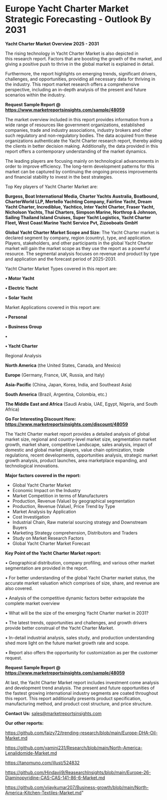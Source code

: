 # Europe Yacht Charter Market Strategic Forecasting - Outlook By 2031

<Strong> Yacht Charter Market Overview 2025 - 2031</strong>

The rising technology in Yacht Charter Market is also depicted in this research report. Factors that are boosting the growth of the market, and giving a positive push to thrive in the global market is explained in detail.

Furthermore, the report highlights on emerging trends, significant drivers, challenges, and opportunities, providing all necessary data for thriving in the industry. This report market research offers a comprehensive perspective, including an in-depth analysis of the present and future scenarios within the industry.

<strong>Request Sample Report @ <a href=https://www.marketreportsinsights.com/sample/48059>https://www.marketreportsinsights.com/sample/48059</a></strong>

The market overview included in this report provides information from a wide range of resources like government organizations, established companies, trade and industry associations, industry brokers and other such regulatory and non-regulatory bodies. The data acquired from these organizations authenticate the Yacht Charter research report, thereby aiding the clients in better decision making. Additionally, the data provided in this report offers a contemporary understanding of the market dynamics.

The leading players are focusing mainly on technological advancements in order to improve efficiency. The long-term development patterns for this market can be captured by continuing the ongoing process improvements and financial stability to invest in the best strategies.

Top Key players of Yacht Charter Market are:

<strong>Burgess, Boat International Media, Charter Yachts Australia, Boatbound, CharterWorld LLP, Mertello Yachting Company, Fairline Yacht, Dream Yacht Charter, Incrediblue, Yachtico, Inter Yacht Charter, Fraser Yacht, Nicholson Yachts, Thai Charters, Simpson Marine, Northrop & Johnson, Sailing Thailand Island Cruises, Super Yacht Logistics, Yacht Charter Fleet, West Coast Marine Yacht Service Pvt, Zizooboats GmbH</strong>

<strong><b>Global Yacht Charter Market Scope and Size:</b></strong>
The Yacht Charter market is declared segment by company, region (country), type, and application. Players, stakeholders, and other participants in the global Yacht Charter market will gain the market scope as they use the report as a powerful resource. The segmental analysis focuses on revenue and product by type and application and the forecast period of 2025-2031.

Yacht Charter Market Types covered in this report are:

<strong>•  Motor Yacht

•  Electric Yacht

•  Solar Yacht</strong>

Market Applications covered in this report are:

<strong>•  Personal

•  Business Group

•  

•  Yacht Charter</strong> 

Regional Analysis

<strong>North America</strong> (the United States, Canada, and Mexico)

<strong>Europe</strong> (Germany, France, UK, Russia, and Italy)

<strong>Asia-Pacific</strong> (China, Japan, Korea, India, and Southeast Asia)

<strong>South America</strong> (Brazil, Argentina, Colombia, etc.)

<strong>The Middle East and Africa</strong> (Saudi Arabia, UAE, Egypt, Nigeria, and South Africa)

<strong>Go For Interesting Discount Here: <a href=https://www.marketreportsinsights.com/discount/48059>https://www.marketreportsinsights.com/discount/48059</a></strong>

The Yacht Charter market report provides a detailed analysis of global market size, regional and country-level market size, segmentation market growth, market share, competitive Landscape, sales analysis, impact of domestic and global market players, value chain optimization, trade regulations, recent developments, opportunities analysis, strategic market growth analysis, product launches, area marketplace expanding, and technological innovations.

<strong><b>Major factors covered in the report:</b></strong>
<ul>
  <li>Global Yacht Charter Market </li>
  <li>Economic Impact on the Industry</li>
  <li>Market Competition in terms of Manufacturers</li>
  <li>Production, Revenue (Value) by geographical segmentation</li>
  <li>Production, Revenue (Value), Price Trend by Type</li>
  <li>Market Analysis by Application</li>
  <li>Cost Investigation</li>
  <li>Industrial Chain, Raw material sourcing strategy and Downstream Buyers</li>
  <li>Marketing Strategy comprehension, Distributors and Traders</li>
  <li>Study on Market Research Factors</li>
  <li>Global Yacht Charter Market Forecast</li>
</ul>

<strong><b>Key Point of the Yacht Charter Market report:</b></strong>

• Geographical distribution, company profiling, and various other market segmentation are provided in the report.

• For better understanding of the global Yacht Charter market status, the accurate market valuation which comprises of size, share, and revenue are also covered.

• Analysis of the competitive dynamic factors better extrapolate the complete market overview

• What will be the size of the emerging Yacht Charter market in 2031?

• The latest trends, opportunities and challenges, and growth drivers provide better construal of the Yacht Charter Market.

• In-detail industrial analysis, sales study, and production understanding shed more light on the future market growth rate and scope.

• Report also offers the opportunity for customization as per the customer request.

<strong>Request Sample Report @ <a href=https://www.marketreportsinsights.com/sample/48059>https://www.marketreportsinsights.com/sample/48059</a></strong>

At last, the Yacht Charter Market report includes investment come analysis and development trend analysis. The present and future opportunities of the fastest growing international industry segments are coated throughout this report. This report additionally presents product specification, manufacturing method, and product cost structure, and price structure.

<strong>Contact Us:</strong>
sales@marketreportsinsights.com

<strong>Our other reports:</strong>

<a href=https://github.com/faizy72/trending-research/blob/main/Europe-DHA-Oil-Market.md>https://github.com/faizy72/trending-research/blob/main/Europe-DHA-Oil-Market.md</a>

<a href=https://github.com/yamini231/Research/blob/main/North-America-Lenalidomide-Market.md>https://github.com/yamini231/Research/blob/main/North-America-Lenalidomide-Market.md</a>

<a href=https://tanomuno.com/illust/524832>https://tanomuno.com/illust/524832</a>

<a href=https://github.com/Hindavii9/ReasearchInsights/blob/main/Europe-26-Diaminopyridine-CAS-CAS-141-86-6-Market.md>https://github.com/Hindavii9/ReasearchInsights/blob/main/Europe-26-Diaminopyridine-CAS-CAS-141-86-6-Market.md</a>

<a href=https://github.com/vijaykumar207/Business-growth/blob/main/North-America-Kitchen-Textiles-Market.md>https://github.com/vijaykumar207/Business-growth/blob/main/North-America-Kitchen-Textiles-Market.md</a>"
